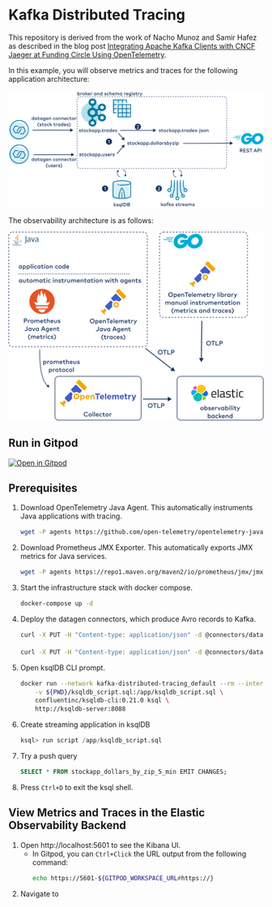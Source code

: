 # Kafka Distributed Tracing

This repository is derived from the work of Nacho Munoz and Samir Hafez as described in the blog post [Integrating Apache Kafka Clients with CNCF Jaeger at Funding Circle Using OpenTelemetry](https://www.confluent.io/blog/integrate-kafka-and-jaeger-for-distributed-tracing-and-monitoring/).

In this example, you will observe metrics and traces for the following application architecture:

![Microservice architecture](images/architecture.svg)

The observability architecture is as follows:

![Observability architecture](images/obs-arch.svg)

## Run in Gitpod

[![Open in Gitpod](https://gitpod.io/button/open-in-gitpod.svg)](https://gitpod.io/#https://github.com/chuck-confluent/kafka-distributed-tracing)

## Prerequisites

1. Download OpenTelemetry Java Agent. This automatically instruments Java applications with tracing.

    ```bash
    wget -P agents https://github.com/open-telemetry/opentelemetry-java-instrumentation/releases/download/v1.7.1/opentelemetry-javaagent-all.jar
    ```

1. Download Prometheus JMX Exporter. This automatically exports JMX metrics for Java services.

    ```bash
    wget -P agents https://repo1.maven.org/maven2/io/prometheus/jmx/jmx_prometheus_javaagent/0.16.1/jmx_prometheus_javaagent-0.16.1.jar
    ```

1. Start the infrastructure stack with docker compose.

    ```bash
    docker-compose up -d
    ```

1. Deploy the datagen connectors, which produce Avro records to Kafka.

    ```bash
    curl -X PUT -H "Content-type: application/json" -d @connectors/datagen-connector-trades.json http://localhost:8083/connectors/datagen-connector-trades/config

    curl -X PUT -H "Content-type: application/json" -d @connectors/datagen-connector-users.json http://localhost:8083/connectors/datagen-connector-users/config
    ```


1. Open ksqlDB CLI prompt.

    ```bash
    docker run --network kafka-distributed-tracing_default --rm --interactive --tty \
        -v ${PWD}/ksqldb_script.sql:/app/ksqldb_script.sql \
        confluentinc/ksqldb-cli:0.21.0 ksql \
        http://ksqldb-server:8088
    ```


1. Create streaming application in ksqlDB

    ```SQL
    ksql> run script /app/ksqldb_script.sql
    ```

1. Try a push query

    ```SQL
    SELECT * FROM stockapp_dollars_by_zip_5_min EMIT CHANGES;
    ```

1. Press `Ctrl+D` to exit the ksql shell.

## View Metrics and Traces in the Elastic Observability Backend

1. Open http://localhost:5601 to see the Kibana UI.
    - In Gitpod, you can `Ctrl+Click` the URL output from the following command:
        ```bash
        echo https://5601-${GITPOD_WORKSPACE_URL#https://}
        ```
1. Navigate to 

